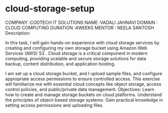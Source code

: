 # cloud-storage-setup
COMPANY   :CODTECH IT SOLUTIONS
NAME      :VADALI JAHNAVI
DOMAIN    : CLOUD COMPUTING 
DURATION  :4WEEKS
MENTOR    : NEELA SANTOSH
Description:

In this task, I will gain hands-on experience with cloud storage services by creating and configuring my own storage bucket using  Amazon Web Services (AWS) S3 . Cloud storage is a critical component in modern computing, providing scalable and secure storage solutions for data backup, content distribution, and application hosting.

  I am   set up a cloud storage bucket, and I upload sample files, and configure appropriate access permissions to ensure controlled access. This exercise will familiarize me with essential cloud concepts like object storage, access control policies, and public/private data management.
Objectives:
Learn how to create and manage storage buckets on cloud platforms.
Understand the principles of object-based storage systems.
Gain practical knowledge in setting access permissions and uploading files.
